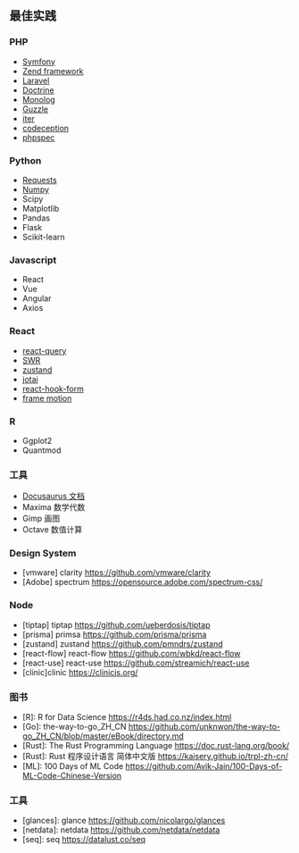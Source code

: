 ## 最佳实践

### PHP

- [Symfony](http://symfony.com)
- [Zend framework](https://framework.zend.com)
- [Laravel](https://github.com/illuminate)
- [Doctrine](https://www.doctrine-project.org/index.html)
- [Monolog](https://github.com/Seldaek/monolog)
- [Guzzle](http://docs.guzzlephp.org/en/stable/)
- [iter](https://github.com/nikic/iter)
- [codeception](https://codeception.com/quickstart)
- [phpspec](http://www.phpspec.net/en/stable/)


### Python

- [Requests](https://2.python-requests.org//en/master)
- [Numpy](https://www.numpy.org)
- Scipy
- Matplotlib
- Pandas
- Flask
- Scikit-learn


### Javascript

- React
- Vue
- Angular
- Axios

### React

- [react-query](https://github.com/tannerlinsley/react-query)
- [SWR](https://github.com/vercel/swr)
- [zustand](https://github.com/pmndrs/zustand)
- [jotai](https://github.com/pmndrs/jotai)
- [react-hook-form](https://github.com/react-hook-form/react-hook-form)
- [frame motion](https://github.com/framer/motion)

### R

- Ggplot2
- Quantmod

### 工具

- [Docusaurus  文档](https://github.com/facebook/Docusaurus)
- Maxima  数学代数
- Gimp  画图
- Octave 数值计算

### Design System

- [vmware] clarity https://github.com/vmware/clarity
- [Adobe] spectrum  https://opensource.adobe.com/spectrum-css/


### Node

- [tiptap] tiptap https://github.com/ueberdosis/tiptap
- [prisma] primsa https://github.com/prisma/prisma
- [zustand] zustand https://github.com/pmndrs/zustand
- [react-flow] react-flow https://github.com/wbkd/react-flow
- [react-use] react-use https://github.com/streamich/react-use
- [clinic]clinic https://clinicjs.org/


### 图书

- [R]: R for Data Science  https://r4ds.had.co.nz/index.html
- [Go]: the-way-to-go_ZH_CN  https://github.com/unknwon/the-way-to-go_ZH_CN/blob/master/eBook/directory.md
- [Rust]: The Rust Programming Language https://doc.rust-lang.org/book/
- [Rust]: Rust 程序设计语言 简体中文版 https://kaisery.github.io/trpl-zh-cn/
- [ML]: 100 Days of ML Code https://github.com/Avik-Jain/100-Days-of-ML-Code-Chinese-Version

### 工具

- [glances]: glance https://github.com/nicolargo/glances
- [netdata]: netdata https://github.com/netdata/netdata
- [seq]: seq https://datalust.co/seq
